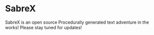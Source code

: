 # SabreX
SabreX is an open source Procedurally generated text adventure in the works! Please stay tuned for updates!
